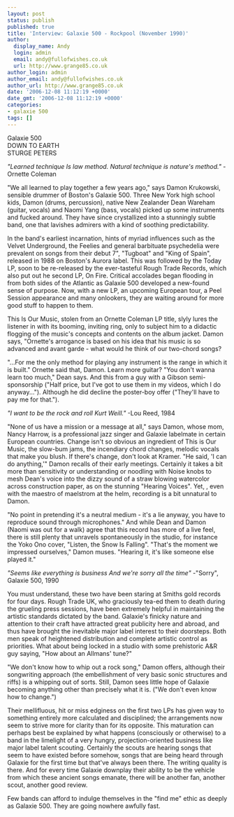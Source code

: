 ```yaml
---
layout: post
status: publish
published: true
title: 'Interview: Galaxie 500 - Rockpool (November 1990)'
author:
  display_name: Andy
  login: admin
  email: andy@fullofwishes.co.uk
  url: http://www.grange85.co.uk
author_login: admin
author_email: andy@fullofwishes.co.uk
author_url: http://www.grange85.co.uk
date: '2006-12-08 11:12:19 +0000'
date_gmt: '2006-12-08 11:12:19 +0000'
categories:
- galaxie 500
tags: []
---
```

<p>Galaxie 500<br/>DOWN TO EARTH<br/>STURGE PETERS</p>
<p><em>"Learned technique Is law method. Natural technique is nature's method."</em> -Ornette Coleman</p>
<p>"We all learned to play together a few years ago," says Damon Krukowski, sensible drummer of Boston's Galaxie 500. Three New York high school kids, Damon (drums, percussion), native New Zealander Dean Wareham (guitar, vocals) and Naomi Yang (bass, vocals) picked up some instruments and fucked around. They have since crystallized into a stunningly subtle band, one that lavishes admirers with a kind of soothing predictability.</p>
<p>In the band's earliest incarnation, hints of myriad influences such as the Velvet Underground, the Feelies and general barbituate psychedelia were prevalent on songs from their debut 7", "Tugboat" and "King of Spain", released in 1988 on Boston's Aurora label. This was followed by the Today LP, soon to be re-released by the ever-tasteful Rough Trade Records, which also put out he second LP, On Fire. Critical accolades began flooding in from both sides of the Atlantic as Galaxie 500 developed a new-found sense of purpose. Now, with a new LP, an upcoming European tour, a Peel Session appearance and many onlookers, they are waiting around for more good stuff to happen to them.</p>
<p>This Is Our Music, stolen from an Ornette Coleman LP title, slyly lures the listener in with its booming, inviting ring, only to subject him to a didactic flogging of the music's concepts and contents on the album jacket. Damon says, "Ornette's arrogance is based on his idea that his music is so advanced and avant garde - what would he think of our two-chord songs?</p>
<p>"...For me the only method for playing any instrument is the range in which it is built." Ornette said that, Damon. Learn more guitar? "You don't wanna learn too much," Dean says. And this from a guy with a Gibson semi-sponsorship ("Half price, but I've got to use them in my videos, which I do anyway..."). Although he did decline the poster-boy offer ("They'll have to pay me for that.").</p>
<p><em>"I want to be the rock and roll Kurt Weill."</em> -Lou Reed, 1984</p>
<p>"None of us have a mission or a message at all," says Damon, whose mom, Nancy Harrow, is a professional jazz singer and Galaxie labelmate in certain European countries. Change isn't so obvious an ingredient of This is Our Music, the slow-bum jams, the incendiary chord changes, melodic vocals that make you blush. If there's change, don't look at Kramer. "He said, 'I can do anything,'" Damon recalls of their early meetings. Certainly it takes a bit more than sensitivity or understanding or noodling with Noise knobs to mesh Dean's voice into the dizzy sound of a straw blowing watercolor across construction paper, as on the stunning "Hearing Voices". Yet, , even   with   the   maestro   of maelstrom at the helm, recording is a bit unnatural to Damon.</p>
<p>"No point in pretending it's a neutral medium - it's a lie anyway, you have to reproduce sound through microphones." And while Dean and Damon (Naomi was out for a walk) agree that this record has more of a live feel, there is still plenty that unravels spontaneously in the studio, for instance the Yoko Ono cover, "Listen, the Snow Is Falling". "That's the moment we impressed ourselves," Damon muses. "Hearing it, it's like someone else played it."</p>
<p><em>"Seems like everything is business And we're sorry all the time"</em> -"Sorry", Galaxie 500, 1990</p>
<p>You must understand, these two have been staring at Smiths gold records for four days. Rough Trade UK, who graciously tea-ed them to death during the grueling press sessions, have been extremely helpful in maintaining the artistic standards dictated by the band. Galaxie's finicky nature and attention to their craft have attracted great publicity here and abroad, and thus have brought the inevitable major label interest to their doorsteps. Both men speak of heightened distribution and complete artistic control as priorities. What about being locked in a studio with some prehistoric A&R guy saying, "How about an Allmans' tune?"</p>
<p>"We don't know how to whip out a rock song," Damon offers, although their songwriting approach (the embellishment of very basic sonic structures and riffs) is a whipping out of sorts. Still, Damon sees little hope of Galaxie becoming anything other than precisely what it is. ("We don't even know how to change.")</p>
<p>Their mellifluous, hit or miss edginess on the first two LPs has given way to something entirely more calculated and disciplined; the arrangements now seem to strive more for clarity than for its opposite. This maturation can perhaps best be explained by what happens (consciously or otherwise) to a band in the limelight of a very hungry, projection-oriented business like major label talent scouting. Certainly the scouts are hearing songs that seem to have existed before somehow, songs that are being heard through Galaxie for the first time but that've always been there. The writing quality is there. And for every time Galaxie downplay their ability to be the vehicle from which these ancient songs emanate, there will be another fan, another scout, another good review.</p>
<p>Few bands can afford to indulge themselves in the "find me" ethic as deeply as Galaxie 500. They are going nowhere awfully fast.</p>
